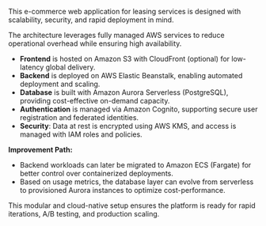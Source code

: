 This e-commerce web application for leasing services is designed with scalability, security, and rapid deployment in mind.

The architecture leverages fully managed AWS services to reduce operational overhead while ensuring high availability.

- **Frontend** is hosted on Amazon S3 with CloudFront (optional) for low-latency global delivery.
- **Backend** is deployed on AWS Elastic Beanstalk, enabling automated deployment and scaling.
- **Database** is built with Amazon Aurora Serverless (PostgreSQL), providing cost-effective on-demand capacity.
- **Authentication** is managed via Amazon Cognito, supporting secure user registration and federated identities.
- **Security**: Data at rest is encrypted using AWS KMS, and access is managed with IAM roles and policies.

**Improvement Path:**

- Backend workloads can later be migrated to Amazon ECS (Fargate) for better control over containerized deployments.
- Based on usage metrics, the database layer can evolve from serverless to provisioned Aurora instances to optimize cost-performance.

This modular and cloud-native setup ensures the platform is ready for rapid iterations, A/B testing, and production scaling.